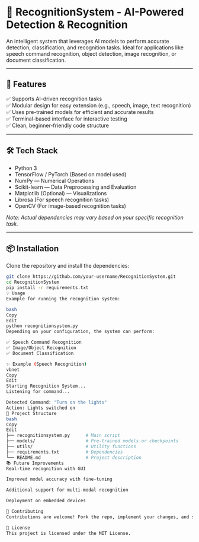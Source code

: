 # 🎯 RecognitionSystem - AI-Powered Detection & Recognition

An intelligent system that leverages AI models to perform accurate detection, classification, and recognition tasks. Ideal for applications like speech command recognition, object detection, image recognition, or document classification.

---

## 🚀 Features

✅ Supports AI-driven recognition tasks  
✅ Modular design for easy extension (e.g., speech, image, text recognition)  
✅ Uses pre-trained models for efficient and accurate results  
✅ Terminal-based interface for interactive testing  
✅ Clean, beginner-friendly code structure  

---

## 🛠️ Tech Stack

- Python 3  
- TensorFlow / PyTorch (Based on model used)  
- NumPy — Numerical Operations  
- Scikit-learn — Data Preprocessing and Evaluation  
- Matplotlib (Optional) — Visualizations  
- Librosa (For speech recognition tasks)  
- OpenCV (For image-based recognition tasks)  

*Note: Actual dependencies may vary based on your specific recognition task.*

---

## 📦 Installation

Clone the repository and install the dependencies:

```bash
git clone https://github.com/your-username/RecognitionSystem.git
cd RecognitionSystem
pip install -r requirements.txt
💡 Usage
Example for running the recognition system:

bash
Copy
Edit
python recognitionsystem.py
Depending on your configuration, the system can perform:

✅ Speech Command Recognition
✅ Image/Object Recognition
✅ Document Classification

✨ Example (Speech Recognition)
vbnet
Copy
Edit
Starting Recognition System...
Listening for command...

Detected Command: "Turn on the lights"
Action: Lights switched on
📁 Project Structure
bash
Copy
Edit
├── recognitionsystem.py      # Main script
├── models/                   # Pre-trained models or checkpoints
├── utils/                    # Utility functions
├── requirements.txt          # Dependencies
└── README.md                 # Project description
📚 Future Improvements
Real-time recognition with GUI

Improved model accuracy with fine-tuning

Additional support for multi-modal recognition

Deployment on embedded devices

🤝 Contributing
Contributions are welcome! Fork the repo, implement your changes, and submit a pull request.

📜 License
This project is licensed under the MIT License.

